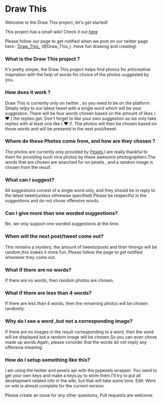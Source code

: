 # Draw This
Welcome to the Draw This project, let's get started!

This project has a small wiki! Check it out [here](https://github.com/a-mere-peasant/Draw_This_/wiki) 

Please follow our page to get notified when we post on our twitter page here : [Draw_This_](https://twitter.com/Draw_This_) (@Draw_This_) .Have fun drawing and creating!

### What is the Draw This project ?
It's pretty simple, the Draw This project helps find photos for art/creative inspiration with the help of words for choice of the photos suggested by you.

### How does it work ?
Draw This is currently only on twitter , so you need to be on the platform. Simply relpy to our latest tweet with a single word which will be your suggestion. There will be four words chosen based on the amount of likes ( ❤️ ) the replies get. Don't forget to like your own suggestion as we only take replies with al least one like ( ❤️ )!. The photos will then be chosen based on those words and will be presentd in the next post/tweet. 

### Where do these Photos come from, and how are they chosen ?
The photos are currently only provided by [Pexels](https://www.pexels.com).I are really thankful to them for providing such nice photos by these awesome photographers.The words that are chosen are searched for on pexels , and a random image is chosen from the result.

### What can I suggest?
All suggestions consist of a single word only, and they should be in reply to the latest tweet(unless othrewise specified).Please be respectful in the suggestions and do not chose offensive words.

### Can I give more than one worded suggestions?
No, we only support one worded suggestions at the time.

### When will the next post/tweet come out?
This remains a mystery, the amount of tweets/posts and their timings will be random,this makes it more fun. Please follow the page to get notified whenever they come out.

### What if there are no words?
If there are no words, then random photos are chosen.

### What if there are less than 4 words?
If there are less than 4 words, then the remaining photos will be chosen randomly.

### Why do I see a word ,but not a corresponding image?
If there are no images in the result corresponding to a word, then the word will be displayed but a random image will be chosen.So you can even chose made up words.Again, please consider that the words do not imply any offensive meaning. 

### How do I setup something like this?
I am using the twitter and pexels api with the pypexels wrapper. You need to get your own keys and make a keys.py to store them.I'll try to put all development related info in the wiki, but that will take some time.
Edit: Work on wiki is almost complete for the current version.

Please create an issue for any other questions, Pull requests are welcome.
